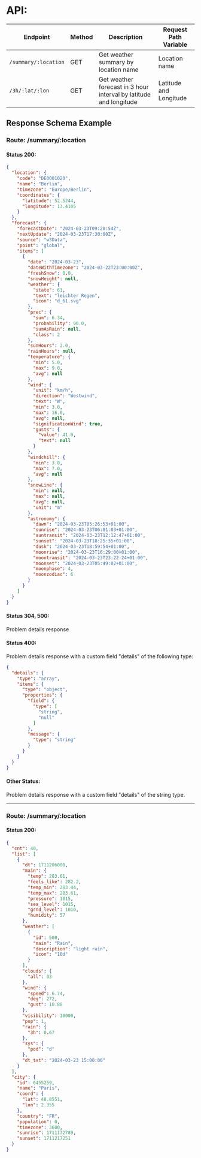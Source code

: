 # API:

| Endpoint             | Method | Description                                                       | Request Path Variable  |
|----------------------|--------|-------------------------------------------------------------------|------------------------|
| `/summary/:location` | GET    | Get weather summary by location name                              | Location name          |
| `/3h/:lat/:lon`      | GET    | Get weather forecast in 3 hour interval by latitude and longitude | Latitude and Longitude |

## Response Schema Example

### Route: /summary/:location

#### Status 200:

```json
{
  "location": {
    "code": "DE0001020",
    "name": "Berlin",
    "timezone": "Europe/Berlin",
    "coordinates": {
      "latitude": 52.5244,
      "longitude": 13.4105
    }
  },
  "forecast": {
    "forecastDate": "2024-03-23T09:20:54Z",
    "nextUpdate": "2024-03-23T17:30:00Z",
    "source": "w3Data",
    "point": "global",
    "items": [
      {
        "date": "2024-03-23",
        "dateWithTimezone": "2024-03-22T23:00:00Z",
        "freshSnow": 0.0,
        "snowHeight": null,
        "weather": {
          "state": 61,
          "text": "leichter Regen",
          "icon": "d_61.svg"
        },
        "prec": {
          "sum": 6.34,
          "probability": 90.0,
          "sumAsRain": null,
          "class": 2
        },
        "sunHours": 2.0,
        "rainHours": null,
        "temperature": {
          "min": 5.0,
          "max": 9.0,
          "avg": null
        },
        "wind": {
          "unit": "km/h",
          "direction": "Westwind",
          "text": "W",
          "min": 3.0,
          "max": 16.0,
          "avg": null,
          "significationWind": true,
          "gusts": {
            "value": 41.0,
            "text": null
          }
        },
        "windchill": {
          "min": 3.0,
          "max": 7.0,
          "avg": null
        },
        "snowLine": {
          "min": null,
          "max": null,
          "avg": null,
          "unit": "m"
        },
        "astronomy": {
          "dawn": "2024-03-23T05:26:53+01:00",
          "sunrise": "2024-03-23T06:01:03+01:00",
          "suntransit": "2024-03-23T12:12:47+01:00",
          "sunset": "2024-03-23T18:25:35+01:00",
          "dusk": "2024-03-23T18:59:54+01:00",
          "moonrise": "2024-03-23T16:29:00+01:00",
          "moontransit": "2024-03-23T23:22:24+01:00",
          "moonset": "2024-03-23T05:49:02+01:00",
          "moonphase": 4,
          "moonzodiac": 6
        }
      }
    ]
  }
}
```

#### Status 304, 500:

Problem details response

#### Status 400:

Problem details response with a custom field "details" of the following type:

```json
{
  "details": {
    "type": "array",
    "items": {
      "type": "object",
      "properties": {
        "field": {
          "type": [
            "string",
            "null"
          ]
        },
        "message": {
          "type": "string"
        }
      }
    }
  }
}
```

#### Other Status:

Problem details response with a custom field "details" of the string type.
<hr>

### Route: /summary/:location

#### Status 200:

```json
{
  "cnt": 40,
  "list": [
    {
      "dt": 1711206000,
      "main": {
        "temp": 283.61,
        "feels_like": 282.2,
        "temp_min": 283.44,
        "temp_max": 283.61,
        "pressure": 1015,
        "sea_level": 1015,
        "grnd_level": 1010,
        "humidity": 57
      },
      "weather": [
        {
          "id": 500,
          "main": "Rain",
          "description": "light rain",
          "icon": "10d"
        }
      ],
      "clouds": {
        "all": 83
      },
      "wind": {
        "speed": 6.74,
        "deg": 272,
        "gust": 10.88
      },
      "visibility": 10000,
      "pop": 1,
      "rain": {
        "3h": 0.67
      },
      "sys": {
        "pod": "d"
      },
      "dt_txt": "2024-03-23 15:00:00"
    }
  ],
  "city": {
    "id": 6455259,
    "name": "Paris",
    "coord": {
      "lat": 48.8551,
      "lon": 2.355
    },
    "country": "FR",
    "population": 0,
    "timezone": 3600,
    "sunrise": 1711172789,
    "sunset": 1711217251
  }
}
```